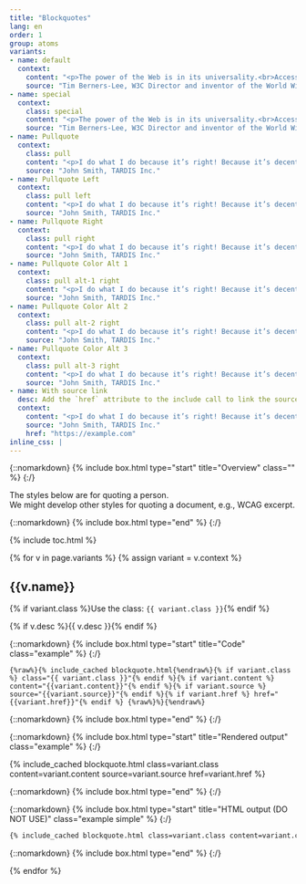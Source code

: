 ```yaml
---
title: "Blockquotes"
lang: en
order: 1
group: atoms
variants:
- name: default
  context:
    content: "<p>The power of the Web is in its universality.<br>Access by everyone regardless of disability is an essential aspect.</p><p>Another paragraph. Just for illustration purposes.</p>"
    source: "Tim Berners-Lee, W3C Director and inventor of the World Wide Web"
- name: special
  context:
    class: special
    content: "<p>The power of the Web is in its universality.<br>Access by everyone regardless of disability is an essential aspect.</p><p>Another paragraph. Just for illustration purposes.</p>"
    source: "Tim Berners-Lee, W3C Director and inventor of the World Wide Web"
- name: Pullquote
  context:
    class: pull
    content: "<p>I do what I do because it’s right! Because it’s decent! And above all, it’s kind! It’s just that…</p>"
    source: "John Smith, TARDIS Inc."
- name: Pullquote Left
  context:
    class: pull left
    content: "<p>I do what I do because it’s right! Because it’s decent! And above all, it’s kind! It’s just that…</p>"
    source: "John Smith, TARDIS Inc."
- name: Pullquote Right
  context:
    class: pull right
    content: "<p>I do what I do because it’s right! Because it’s decent! And above all, it’s kind! It’s just that…</p>"
    source: "John Smith, TARDIS Inc."
- name: Pullquote Color Alt 1
  context:
    class: pull alt-1 right
    content: "<p>I do what I do because it’s right! Because it’s decent! And above all, it’s kind! It’s just that…</p>"
    source: "John Smith, TARDIS Inc."
- name: Pullquote Color Alt 2
  context:
    class: pull alt-2 right
    content: "<p>I do what I do because it’s right! Because it’s decent! And above all, it’s kind! It’s just that…</p>"
    source: "John Smith, TARDIS Inc."
- name: Pullquote Color Alt 3
  context:
    class: pull alt-3 right
    content: "<p>I do what I do because it’s right! Because it’s decent! And above all, it’s kind! It’s just that…</p>"
    source: "John Smith, TARDIS Inc."
- name: With source link
  desc: Add the `href` attribute to the include call to link the source to the URI of the `href` attribute.
  context:
    content: "<p>I do what I do because it’s right! Because it’s decent! And above all, it’s kind! It’s just that…</p>"
    source: "John Smith, TARDIS Inc."
    href: "https://example.com"
inline_css: |
---
```


{::nomarkdown}
{% include box.html type="start" title="Overview" class="" %}
{:/}

The styles below are for quoting a person.<br>
We might develop other styles for quoting a document, e.g., WCAG excerpt.

{::nomarkdown}
{% include box.html type="end" %}
{:/}

{% include toc.html %}

{% for v in page.variants %}
{% assign variant = v.context %}

## {{v.name}}

{% if variant.class %}Use the class: `{{ variant.class }}`{% endif %}

{% if v.desc %}{{ v.desc }}{% endif %}

{::nomarkdown}
{% include box.html type="start" title="Code" class="example" %}
{:/}

```liquid
{%raw%}{% include_cached blockquote.html{%endraw%}{% if variant.class %} class="{{ variant.class }}"{% endif %}{% if variant.content %} content="{{variant.content}}"{% endif %}{% if variant.source %} source="{{variant.source}}"{% endif %}{% if variant.href %} href="{{variant.href}}"{% endif %} {%raw%}%}{%endraw%}
```

{::nomarkdown}
{% include box.html type="end" %}
{:/}


{::nomarkdown}
{% include box.html type="start" title="Rendered output" class="example" %}
{:/}

{% include_cached blockquote.html class=variant.class content=variant.content source=variant.source href=variant.href %}

{::nomarkdown}
{% include box.html type="end" %}
{:/}

{::nomarkdown}
{% include box.html type="start" title="HTML output (DO NOT USE)" class="example simple" %}
{:/}

```html
{% include_cached blockquote.html class=variant.class content=variant.content source=variant.source href=variant.href %}
```

{::nomarkdown}
{% include box.html type="end" %}
{:/}

{% endfor %}
